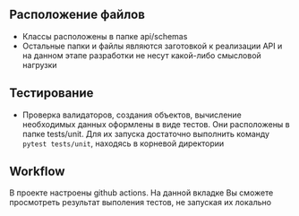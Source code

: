 ## Расположение файлов
* Классы расположены в папке api/schemas 
* Остальные папки и файлы являются заготовкой к реализации API
и на данном этапе разработки не несут какой-либо смысловой нагрузки 

## Тестирование
* Проверка валидаторов, создания объектов, 
вычисление необходимых данных оформлены в виде 
тестов. Они расположены в папке tests/unit. Для их 
запуска достаточно выполнить команду `pytest tests/unit`, 
находясь в корневой директории

## Workflow
В проекте настроены github actions. На данной вкладке Вы сможете
просмотреть результат выполения тестов, не запуская их локально
